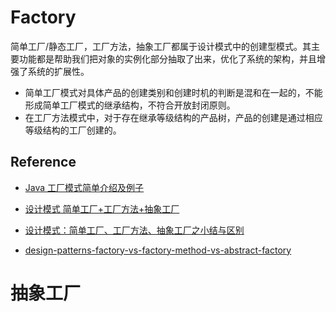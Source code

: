 # Factory

简单工厂/静态工厂，工厂方法，抽象工厂都属于设计模式中的创建型模式。其主要功能都是帮助我们把对象的实例化部分抽取了出来，优化了系统的架构，并且增强了系统的扩展性。

- 简单工厂模式对具体产品的创建类别和创建时机的判断是混和在一起的，不能形成简单工厂模式的继承结构，不符合开放封闭原则。
- 在工厂方法模式中，对于存在继承等级结构的产品树，产品的创建是通过相应等级结构的工厂创建的。

## Reference

- [Java 工厂模式简单介绍及例子 ](http://blog.csdn.net/renhui999/article/details/8482977)

- [设计模式 简单工厂+工厂方法+抽象工厂](http://www.cnblogs.com/leee/p/4494411.html)

- [ 设计模式：简单工厂、工厂方法、抽象工厂之小结与区别 ](http://blog.csdn.net/superbeck/article/details/4446177)

- [design-patterns-factory-vs-factory-method-vs-abstract-factory](http://stackoverflow.com/questions/13029261/design-patterns-factory-vs-factory-method-vs-abstract-factory)

# 抽象工厂
